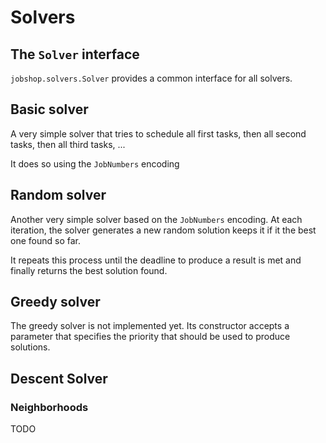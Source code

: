 # Solvers

## The `Solver` interface

`jobshop.solvers.Solver` provides a common interface for all solvers.


## Basic solver

A very simple solver that tries to schedule all first tasks, then all second tasks, then all third tasks, ...

It does so using the `JobNumbers` encoding

## Random solver

Another very simple solver based on the `JobNumbers` encoding.
At each iteration, the solver generates a new random solution keeps it if it the best one found so far.

It repeats this process until the deadline to produce a result is met and finally returns the best solution found.


## Greedy solver

The greedy solver is not implemented yet. 
Its constructor accepts a parameter that specifies the priority that should be used to produce solutions.

## Descent Solver


### Neighborhoods

TODO